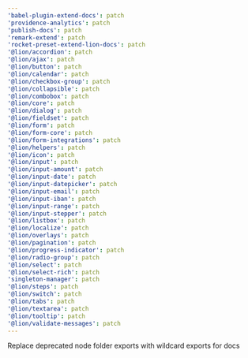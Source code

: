 ```yaml
---
'babel-plugin-extend-docs': patch
'providence-analytics': patch
'publish-docs': patch
'remark-extend': patch
'rocket-preset-extend-lion-docs': patch
'@lion/accordion': patch
'@lion/ajax': patch
'@lion/button': patch
'@lion/calendar': patch
'@lion/checkbox-group': patch
'@lion/collapsible': patch
'@lion/combobox': patch
'@lion/core': patch
'@lion/dialog': patch
'@lion/fieldset': patch
'@lion/form': patch
'@lion/form-core': patch
'@lion/form-integrations': patch
'@lion/helpers': patch
'@lion/icon': patch
'@lion/input': patch
'@lion/input-amount': patch
'@lion/input-date': patch
'@lion/input-datepicker': patch
'@lion/input-email': patch
'@lion/input-iban': patch
'@lion/input-range': patch
'@lion/input-stepper': patch
'@lion/listbox': patch
'@lion/localize': patch
'@lion/overlays': patch
'@lion/pagination': patch
'@lion/progress-indicator': patch
'@lion/radio-group': patch
'@lion/select': patch
'@lion/select-rich': patch
'singleton-manager': patch
'@lion/steps': patch
'@lion/switch': patch
'@lion/tabs': patch
'@lion/textarea': patch
'@lion/tooltip': patch
'@lion/validate-messages': patch
---
```


Replace deprecated node folder exports with wildcard exports for docs
